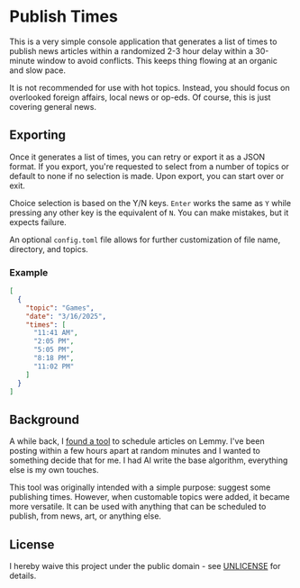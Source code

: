 # Publish Times

This is a very simple console application that generates a list of times to publish news articles within a randomized 2-3 hour delay within a 30-minute window to avoid conflicts. This keeps thing flowing at an organic and slow pace.

It is not recommended for use with hot topics. Instead, you should focus on overlooked foreign affairs, local news or op-eds. Of course, this is just covering general news.

## Exporting

Once it generates a list of times, you can retry or export it as a JSON format. If you export, you're requested to select from a number of topics or default to none if no selection is made. Upon export, you can start over or exit.

Choice selection is based on the Y/N keys. ``Enter`` works the same as ``Y`` while pressing any other key is the equivalent of ``N``. You can make mistakes, but it expects failure.

An optional ``config.toml`` file allows for further customization of file name, directory, and topics.

### Example

```json
[
  {
    "topic": "Games",
    "date": "3/16/2025",
    "times": [
      "11:41 AM",
      "2:05 PM",
      "5:05 PM",
      "8:18 PM",
      "11:02 PM"
    ]
  }
]
```

## Background

A while back, I [found a tool](https://schedule.lemmings.world) to schedule articles on Lemmy. I've been posting within a few hours apart at random minutes and I wanted to something decide that for me. I had AI write the base algorithm, everything else is my own touches.

This tool was originally intended with a simple purpose: suggest some publishing times. However, when customable topics were added, it became more versatile. It can be used with anything that can be scheduled to publish, from news, art, or anything else.

## License

I hereby waive this project under the public domain - see [UNLICENSE](UNLICENSE) for details.
